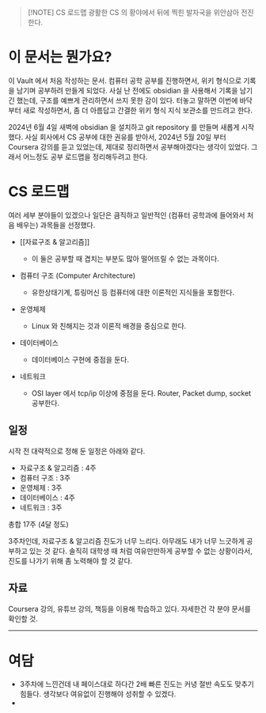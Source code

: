 

> [!NOTE] CS 로드맵
> 광활한 CS 의 황야에서 뒤에 찍힌 발자국을 위안삼아 전진한다.

# 이 문서는 뭔가요?

이 Vault 에서 처음 작성하는 문서. 컴퓨터 공학 공부를 진행하면서, 위키 형식으로 기록을 남기며 공부하려 만들게 되었다. 사실 난 전에도 obsidian 을 사용해서 기록을 남기긴 했는데, 구조를 예쁘게 관리하면서 쓰지 못한 감이 있다. 터놓고 말하면 이번에 바닥부터 새로 작성하면서, 좀 더 아름답고 간결한 위키 형식 지식 보관소를 만드려고 한다.

2024년 6월 4일 새벽에 obsidian 을 설치하고 git repository 를 만들며 새롭게 시작했다. 사실 회사에서 CS 공부에 대한 권유를 받아서, 2024년 5월 20일 부터 Coursera 강의를 듣고 있었는데, 제대로 정리하면서 공부해야겠다는 생각이 있었다. 그래서 어느정도 공부 로드맵을 정리해두려고 한다.

# CS 로드맵

여러 세부 분야들이 있겠으나 일단은 큼직하고 일반적인 (컴퓨터 공학과에 들어와서 처음 배우는) 과목들을 선정했다.

- [[자료구조 & 알고리즘]]
	- 이 둘은 공부할 때 겹치는 부분도 많아 떨어뜨릴 수 없는 과목이다.

- 컴퓨터 구조 (Computer Architecture)
	- 유한상태기계, 튜링머신 등 컴퓨터에 대한 이론적인 지식들을 포함한다.

- 운영체제
	- Linux 와 친해지는 것과 이론적 배경을 중심으로 한다.

- 데이터베이스
	- 데이터베이스 구현에 중점을 둔다.

- 네트워크
	- OSI layer 에서 tcp/ip 이상에 중점을 둔다. Router, Packet dump, socket 공부한다.


## 일정

시작 전 대략적으로 정해 둔 일정은 아래와 같다.

- 자료구조 & 알고리즘 : 4주
- 컴퓨터 구조 : 3주
- 운영체제 : 3주
- 데이터베이스 : 4주
- 네트워크 : 3주

총합 17주 (4달 정도)


3주차인데, 자료구조 & 알고리즘 진도가 너무 느리다. 아무래도 내가 너무 느긋하게 공부하고 있는 것 같다. 솔직히 대학생 때 처럼 여유만만하게 공부할 수 없는 상황이라서, 진도를 나가기 위해 좀 노력해야 할 것 같다.


## 자료

Coursera 강의, 유튜브 강의, 책등을 이용해 학습하고 있다. 자세한건 각 분야 문서를 확인할 것.

---

# 여담

- 3주차에 느낀건데 내 페이스대로 하다간 2배 빠른 진도는 커녕 절반 속도도 맞추기 힘들다. 생각보다 여유없이 진행해야 성취할 수 있겠다.
- 
